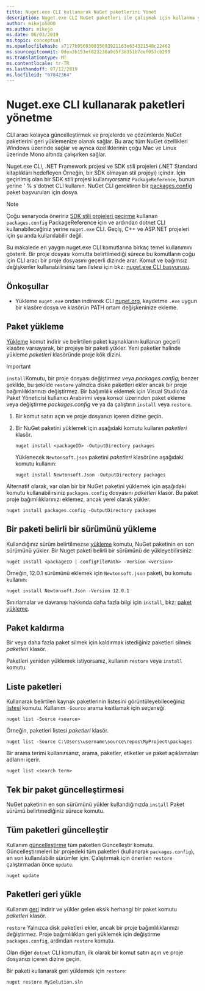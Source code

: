 ```yaml
---
title: Nuget.exe CLI kullanarak NuGet paketlerini Yönet
description: Nuget.exe CLI NuGet paketleri ile çalışmak için kullanma yönergeleri.
author: mikejo5000
ms.author: mikejo
ms.date: 06/03/2019
ms.topic: conceptual
ms.openlocfilehash: a7177b956930835693921163e634321548c22462
ms.sourcegitcommit: 0dea3b153ef823230a9d5f38351b7cef057cb299
ms.translationtype: MT
ms.contentlocale: tr-TR
ms.lasthandoff: 07/12/2019
ms.locfileid: "67842364"
---
```

# <a name="manage-packages-using-the-nugetexe-cli"></a>Nuget.exe CLI kullanarak paketleri yönetme

CLI aracı kolayca güncelleştirmek ve projelerde ve çözümlerde NuGet paketlerini geri yüklemenize olanak sağlar. Bu araç tüm NuGet özellikleri Windows üzerinde sağlar ve ayrıca özelliklerinin çoğu Mac ve Linux üzerinde Mono altında çalışırken sağlar.

Nuget.exe CLI, .NET Framework projesi ve SDK stili projeleri (.NET Standard kitaplıkları hedefleyen Örneğin, bir SDK olmayan stil projeyi) içindir. İçin geçirilmiş olan bir SDK stili projesi kullanıyorsanız `PackageReference`, bunun yerine ' % s'dotnet CLI kullanın. NuGet CLI gerektiren bir [packages.config](../reference/packages-config.md) paket başvuruları için dosya.

> [!NOTE]
> Çoğu senaryoda öneririz [SDK stili projeleri geçirme](../reference/migrate-packages-config-to-package-reference.md) kullanan `packages.config` PackageReference için ve ardından dotnet CLI kullanabileceğiniz yerine `nuget.exe` CLI. Geçiş, C++ ve ASP.NET projeleri için şu anda kullanılabilir değil.

Bu makalede en yaygın nuget.exe CLI komutlarına birkaç temel kullanımını gösterir. Bir proje dosyası komutta belirtilmediği sürece bu komutların çoğu için CLI aracı bir proje dosyasını geçerli dizinde arar. Komut ve bağımsız değişkenler kullanabilirsiniz tam listesi için bkz: [nuget.exe CLI başvurusu](../tools/nuget-exe-cli-reference.md).

## <a name="prerequisites"></a>Önkoşullar

- Yükleme `nuget.exe` ondan indirerek CLI [nuget.org](https://dist.nuget.org/win-x86-commandline/latest/nuget.exe), kaydetme `.exe` uygun bir klasöre dosya ve klasörün PATH ortam değişkeninize ekleme.

## <a name="install-a-package"></a>Paket yükleme

[Yükleme](../tools/cli-ref-install.md) komut indirir ve belirtilen paket kaynaklarını kullanan geçerli klasöre varsayarak, bir projeye bir paketi yükler. Yeni paketler halinde yükleme *paketleri* klasöründe proje kök dizini.

> [!IMPORTANT]
> `install`Komutu, bir proje dosyası değiştirmez veya *packages.config*; benzer şekilde, bu şekilde `restore` yalnızca diske paketleri ekler ancak bir proje bağımlılıklarınızı değiştirmez. Bir bağımlılık eklemek için Visual Studio'da Paket Yöneticisi kullanıcı Arabirimi veya konsol üzerinden paket ekleme veya değiştirme *packages.config* ve ya da çalıştırın `install` veya `restore`.

1. Bir komut satırı açın ve proje dosyanızı içeren dizine geçin.

2. Bir NuGet paketini yüklemek için aşağıdaki komutu kullanın *paketleri* klasör.

    ```cli
    nuget install <packageID> -OutputDirectory packages
    ```

    Yüklenecek `Newtonsoft.json` paketini *paketleri* klasörüne aşağıdaki komutu kullanın:

    ```cli
    nuget install Newtonsoft.Json -OutputDirectory packages
    ```

Alternatif olarak, var olan bir bir NuGet paketini yüklemek için aşağıdaki komutu kullanabilirsiniz `packages.config` dosyasını *paketleri* klasör. Bu paket proje bağımlılıklarınızı eklemez, ancak yerel olarak yükler.

```cli
nuget install packages.config -OutputDirectory packages
```

## <a name="install-a-specific-version-of-a-package"></a>Bir paketi belirli bir sürümünü yükleme

Kullandığınız sürüm belirtilmezse [yükleme](../tools/cli-ref-install.md) komutu, NuGet paketinin en son sürümünü yükler. Bir Nuget paketi belirli bir sürümünü de yükleyebilirsiniz:

```cli
nuget install <packageID | configFilePath> -Version <version>
```

Örneğin, 12.0.1 sürümünü eklemek için `Newtonsoft.json` paketi, bu komutu kullanın:

```cli
nuget install Newtonsoft.Json -Version 12.0.1
```

Sınırlamalar ve davranışı hakkında daha fazla bilgi için `install`, bkz: [paket yükleme](#install-a-package).

## <a name="remove-a-package"></a>Paket kaldırma

Bir veya daha fazla paket silmek için kaldırmak istediğiniz paketleri silmek *paketleri* klasör.

Paketleri yeniden yüklemek istiyorsanız, kullanın `restore` veya `install` komutu.

## <a name="list-packages"></a>Liste paketleri

Kullanarak belirtilen kaynak paketlerinin listesini görüntüleyebileceğiniz [listesi](../tools/cli-ref-list.md) komutu. Kullanım `-Source` arama kısıtlamak için seçeneği.

```cli
nuget list -Source <source>
```

Örneğin, paketleri listesi *paketleri* klasör.

```cli
nuget list -Source C:\Users\username\source\repos\MyProject\packages
```

Bir arama terimi kullanırsanız, arama, paketler, etiketler ve paket açıklamaları adlarını içerir.

```cli
nuget list <search term>
```

## <a name="update-an-individual-package"></a>Tek bir paket güncelleştirmesi

NuGet paketinin en son sürümünü yükler kullandığınızda `install` Paket sürümü belirtmediğiniz sürece komutu.

## <a name="update-all-packages"></a>Tüm paketleri güncelleştir

Kullanım [güncelleştirme](../tools/cli-ref-update.md) tüm paketleri Güncelleştir komutu. Güncelleştirmeleri bir projedeki tüm paketleri (kullanarak `packages.config`), en son kullanılabilir sürümler için. Çalıştırmak için önerilen `restore` çalıştırmadan önce `update`.

```cli
nuget update
```

## <a name="restore-packages"></a>Paketleri geri yükle

Kullanım [geri](../tools/cli-ref-restore.md) indirir ve yükler gelen eksik herhangi bir paket komutu *paketleri* klasör.

`restore` Yalnızca disk paketleri ekler, ancak bir proje bağımlılıklarınızı değiştirmez. Proje bağımlılıkları geri yüklemek için değiştirme `packages.config`, ardından `restore` komutu.

Olan diğer `dotnet` CLI komutları, ilk olarak bir komut satırı açın ve proje dosyanızı içeren dizine geçin.

Bir paketi kullanarak geri yüklemek için `restore`:

```cli
nuget restore MySolution.sln
```